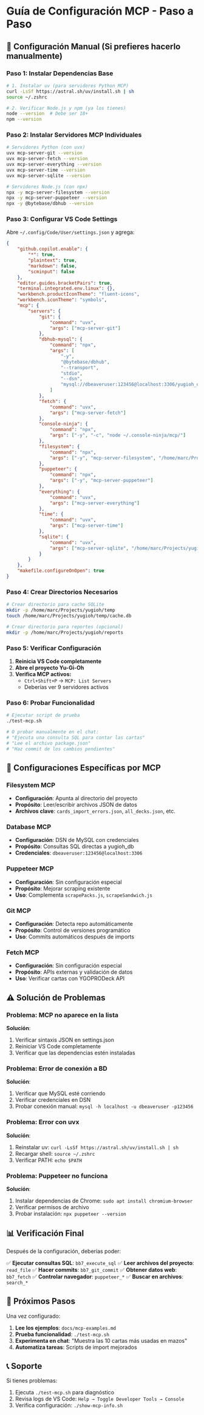 # Guía de Configuración MCP - Paso a Paso

## 🎯 Configuración Manual (Si prefieres hacerlo manualmente)

### Paso 1: Instalar Dependencias Base

```bash
# 1. Instalar uv (para servidores Python MCP)
curl -LsSf https://astral.sh/uv/install.sh | sh
source ~/.zshrc

# 2. Verificar Node.js y npm (ya los tienes)
node --version  # Debe ser 18+
npm --version
```

### Paso 2: Instalar Servidores MCP Individuales

```bash
# Servidores Python (con uvx)
uvx mcp-server-git --version
uvx mcp-server-fetch --version  
uvx mcp-server-everything --version
uvx mcp-server-time --version
uvx mcp-server-sqlite --version

# Servidores Node.js (con npx)
npx -y mcp-server-filesystem --version
npx -y mcp-server-puppeteer --version
npx -y @bytebase/dbhub --version
```

### Paso 3: Configurar VS Code Settings

Abre `~/.config/Code/User/settings.json` y agrega:

```json
{
    "github.copilot.enable": {
        "*": true,
        "plaintext": true,
        "markdown": false,
        "scminput": false
    },
    "editor.guides.bracketPairs": true,
    "terminal.integrated.env.linux": {},
    "workbench.productIconTheme": "fluent-icons",
    "workbench.iconTheme": "symbols",
    "mcp": {
        "servers": {
            "git": {
                "command": "uvx",
                "args": ["mcp-server-git"]
            },
            "dbhub-mysql": {
                "command": "npx",
                "args": [
                    "-y",
                    "@bytebase/dbhub",
                    "--transport",
                    "stdio", 
                    "--dsn",
                    "mysql://dbeaveruser:123456@localhost:3306/yugioh_db?sslmode=disable"
                ]
            },
            "fetch": {
                "command": "uvx",
                "args": ["mcp-server-fetch"]
            },
            "console-ninja": {
                "command": "npx",
                "args": ["-y", "-c", "node ~/.console-ninja/mcp/"]
            },
            "filesystem": {
                "command": "npx",
                "args": ["-y", "mcp-server-filesystem", "/home/marc/Projects/yugioh"]
            },
            "puppeteer": {
                "command": "npx", 
                "args": ["-y", "mcp-server-puppeteer"]
            },
            "everything": {
                "command": "uvx",
                "args": ["mcp-server-everything"]
            },
            "time": {
                "command": "uvx",
                "args": ["mcp-server-time"]
            },
            "sqlite": {
                "command": "uvx",
                "args": ["mcp-server-sqlite", "/home/marc/Projects/yugioh/temp/cache.db"]
            }
        }
    },
    "makefile.configureOnOpen": true
}
```

### Paso 4: Crear Directorios Necesarios

```bash
# Crear directorio para cache SQLite
mkdir -p /home/marc/Projects/yugioh/temp
touch /home/marc/Projects/yugioh/temp/cache.db

# Crear directorio para reportes (opcional)
mkdir -p /home/marc/Projects/yugioh/reports
```

### Paso 5: Verificar Configuración

1. **Reinicia VS Code completamente**
2. **Abre el proyecto Yu-Gi-Oh**
3. **Verifica MCP activos:**
   - `Ctrl+Shift+P` → `MCP: List Servers`
   - Deberías ver 9 servidores activos

### Paso 6: Probar Funcionalidad

```bash
# Ejecutar script de prueba
./test-mcp.sh

# O probar manualmente en el chat:
# "Ejecuta una consulta SQL para contar las cartas"
# "Lee el archivo package.json"
# "Haz commit de los cambios pendientes"
```

## 🔧 Configuraciones Específicas por MCP

### Filesystem MCP
- **Configuración**: Apunta al directorio del proyecto
- **Propósito**: Leer/escribir archivos JSON de datos
- **Archivos clave**: `cards_import_errors.json`, `all_decks.json`, etc.

### Database MCP
- **Configuración**: DSN de MySQL con credenciales
- **Propósito**: Consultas SQL directas a yugioh_db
- **Credenciales**: `dbeaveruser:123456@localhost:3306`

### Puppeteer MCP
- **Configuración**: Sin configuración especial
- **Propósito**: Mejorar scraping existente
- **Uso**: Complementa `scrapePacks.js`, `scrapeSandwich.js`

### Git MCP
- **Configuración**: Detecta repo automáticamente
- **Propósito**: Control de versiones programático
- **Uso**: Commits automáticos después de imports

### Fetch MCP
- **Configuración**: Sin configuración especial
- **Propósito**: APIs externas y validación de datos
- **Uso**: Verificar cartas con YGOPRODeck API

## ⚠️ Solución de Problemas

### Problema: MCP no aparece en la lista
**Solución**: 
1. Verificar sintaxis JSON en settings.json
2. Reiniciar VS Code completamente
3. Verificar que las dependencias estén instaladas

### Problema: Error de conexión a BD
**Solución**:
1. Verificar que MySQL esté corriendo
2. Verificar credenciales en DSN
3. Probar conexión manual: `mysql -h localhost -u dbeaveruser -p123456`

### Problema: Error con uvx
**Solución**:
1. Reinstalar uv: `curl -LsSf https://astral.sh/uv/install.sh | sh`
2. Recargar shell: `source ~/.zshrc`
3. Verificar PATH: `echo $PATH`

### Problema: Puppeteer no funciona
**Solución**:
1. Instalar dependencias de Chrome: `sudo apt install chromium-browser`
2. Verificar permisos de archivo
3. Probar instalación: `npx puppeteer --version`

## 📊 Verificación Final

Después de la configuración, deberías poder:

✅ **Ejecutar consultas SQL**: `bb7_execute_sql`
✅ **Leer archivos del proyecto**: `read_file`
✅ **Hacer commits**: `bb7_git_commit`
✅ **Obtener datos web**: `bb7_fetch`
✅ **Controlar navegador**: `puppeteer_*`
✅ **Buscar en archivos**: `search_*`

## 🚀 Próximos Pasos

Una vez configurado:

1. **Lee los ejemplos**: `docs/mcp-examples.md`
2. **Prueba funcionalidad**: `./test-mcp.sh`
3. **Experimenta en chat**: "Muestra las 10 cartas más usadas en mazos"
4. **Automatiza tareas**: Scripts de import mejorados

## 📞 Soporte

Si tienes problemas:
1. Ejecuta `./test-mcp.sh` para diagnóstico
2. Revisa logs de VS Code: `Help → Toggle Developer Tools → Console`
3. Verifica configuración: `./show-mcp-info.sh`
